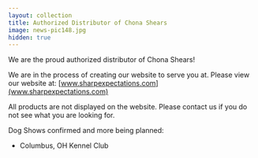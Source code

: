 ```yaml
---
layout: collection
title: Authorized Distributor of Chona Shears
image: news-pic148.jpg
hidden: true
---
```


We are the proud authorized distributor of Chona Shears!

We are in the process of creating our website to serve you at. Please view our website at:
[www.sharpexpectations.com](www.sharpexpectations.com)

All products are not displayed on the website. Please contact us if you do not see what you are looking for.

Dog Shows confirmed and more being planned:
* Columbus, OH Kennel Club